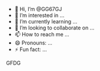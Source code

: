 - 👋 Hi, I’m @GG67GJ
- 👀 I’m interested in ...
- 🌱 I’m currently learning ...
- 💞️ I’m looking to collaborate on ...
- 📫 How to reach me ...
- 😄 Pronouns: ...
- ⚡ Fun fact: ...

<!---
GG67GJ/GG67GJ is a ✨ special ✨ repository because its `README.md` (this file) appears on your GitHub profile.
You can click the Preview link to take a look at your changes.
--->
GFDG

